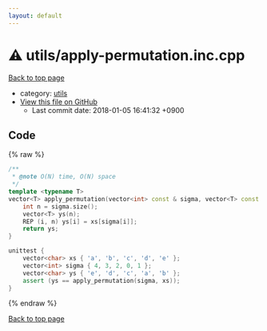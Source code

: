 ```yaml
---
layout: default
---
```


<!-- mathjax config similar to math.stackexchange -->
<script type="text/javascript" async
  src="https://cdnjs.cloudflare.com/ajax/libs/mathjax/2.7.5/MathJax.js?config=TeX-MML-AM_CHTML">
</script>
<script type="text/x-mathjax-config">
  MathJax.Hub.Config({
    TeX: { equationNumbers: { autoNumber: "AMS" }},
    tex2jax: {
      inlineMath: [ ['$','$'] ],
      processEscapes: true
    },
    "HTML-CSS": { matchFontHeight: false },
    displayAlign: "left",
    displayIndent: "2em"
  });
</script>

<script type="text/javascript" src="https://cdnjs.cloudflare.com/ajax/libs/jquery/3.4.1/jquery.min.js"></script>
<script src="https://cdn.jsdelivr.net/npm/jquery-balloon-js@1.1.2/jquery.balloon.min.js" integrity="sha256-ZEYs9VrgAeNuPvs15E39OsyOJaIkXEEt10fzxJ20+2I=" crossorigin="anonymous"></script>
<script type="text/javascript" src="../../assets/js/copy-button.js"></script>
<link rel="stylesheet" href="../../assets/css/copy-button.css" />


# :warning: utils/apply-permutation.inc.cpp
<a href="../../index.html">Back to top page</a>

* category: <a href="../../index.html#2b3583e6e17721c54496bd04e57a0c15">utils</a>
* <a href="{{ site.github.repository_url }}/blob/master/utils/apply-permutation.inc.cpp">View this file on GitHub</a>
    - Last commit date: 2018-01-05 16:41:32 +0900




## Code
{% raw %}
```cpp
/**
 * @note O(N) time, O(N) space
 */
template <typename T>
vector<T> apply_permutation(vector<int> const & sigma, vector<T> const & xs) {
    int n = sigma.size();
    vector<T> ys(n);
    REP (i, n) ys[i] = xs[sigma[i]];
    return ys;
}

unittest {
    vector<char> xs { 'a', 'b', 'c', 'd', 'e' };
    vector<int> sigma { 4, 3, 2, 0, 1 };
    vector<char> ys { 'e', 'd', 'c', 'a', 'b' };
    assert (ys == apply_permutation(sigma, xs));
}

```
{% endraw %}

<a href="../../index.html">Back to top page</a>

